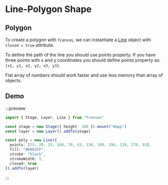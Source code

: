 # Line-Polygon Shape

## Polygon

To create a polygon with `fcanvas`, we can instantiate a [Line](/guide/shapes/Line) object with `closed = true` attribute.

To define the path of the line you should use points property. If you have three points with x and y coordinates you should define points property as: `[x1, y1, x2, y2, x3, y3]`.

Flat array of numbers should work faster and use less memory than array of objects.

## Demo

:::preview

```ts
import { Stage, Layer, Line } from "fcanvas"

const stage = new Stage({ height: 200 }).mount("#app")
const layer = new Layer().addTo(stage)

const poly = new Line({
  points: [23, 20, 23, 160, 70, 93, 150, 109, 290, 139, 270, 93],
  fill: "#00D2FF",
  stroke: "black",
  strokeWidth: 5,
  closed: true
}).addTo(layer)
```

:::
